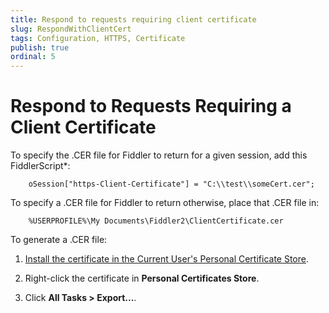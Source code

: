 ```yaml
---
title: Respond to requests requiring client certificate
slug: RespondWithClientCert
tags: Configuration, HTTPS, Certificate
publish: true
ordinal: 5
---
```


Respond to Requests Requiring a Client Certificate
==================================================

To specify the .CER file for Fiddler to return for a given session, add this FiddlerScript*:

		oSession["https-Client-Certificate"] = "C:\\test\\someCert.cer";

To specify a .CER file for Fiddler to return otherwise, place that .CER file in:

		%USERPROFILE%\My Documents\Fiddler2\ClientCertificate.cer

To generate a .CER file:

1. [Install the certificate in the Current User's Personal Certificate Store][1].

2. Right-click the certificate in **Personal Certificates Store**.

3. Click **All Tasks > Export...**.


[1]: http://msdn.microsoft.com/en-us/library/windows/hardware/ff546307(v=vs.85).aspx

